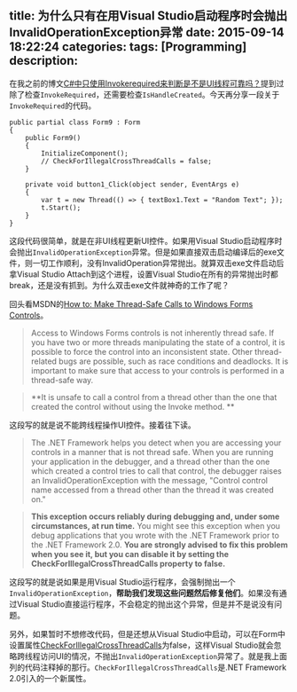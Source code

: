 title: 为什么只有在用Visual Studio启动程序时会抛出InvalidOperationException异常
date: 2015-09-14 18:22:24
categories:
tags: [Programming]
description:
---
在我之前的博文[C#中只使用Invokerequired来判断是不是UI线程可靠吗？](/2014/05/14/is-invokerequired-reliable/)提到过除了检查`InvokeRequired`，还需要检查`IsHandleCreated`。今天再分享一段关于`InvokeRequired`的代码。

```
public partial class Form9 : Form
{
	public Form9()
	{
		InitializeComponent();
		// CheckForIllegalCrossThreadCalls = false;
	}

	private void button1_Click(object sender, EventArgs e)
	{
		var t = new Thread(() => { textBox1.Text = "Random Text"; });
		t.Start();
	}
}
```	

这段代码很简单，就是在非UI线程更新UI控件。如果用Visual Studio启动程序时会抛出`InvalidOperationException`异常。但是如果直接双击启动编译后的exe文件，则一切工作顺利，没有InvalidOperation异常抛出。就算双击exe文件启动后拿Visual Studio Attach到这个进程，设置Visual Studio在所有的异常抛出时都break，还是没有抓到。为什么双击exe文件就神奇的工作了呢？

回头看MSDN的[How to: Make Thread-Safe Calls to Windows Forms Controls](https://msdn.microsoft.com/en-us/library/ms171728.aspx)。

> Access to Windows Forms controls is not inherently thread safe. If you have two or more threads manipulating the state of a control, it is possible to force the control into an inconsistent state. Other thread-related bugs are possible, such as race conditions and deadlocks. It is important to make sure that access to your controls is performed in a thread-safe way.

> **It is unsafe to call a control from a thread other than the one that created the control without using the Invoke method. **

这段写的就是说不能跨线程操作UI控件。接着往下读。

> The .NET Framework helps you detect when you are accessing your controls in a manner that is not thread safe. When you are running your application in the debugger, and a thread other than the one which created a control tries to call that control, the debugger raises an InvalidOperationException with the message, "Control control name accessed from a thread other than the thread it was created on."

> **This exception occurs reliably during debugging and, under some circumstances, at run time.** You might see this exception when you debug applications that you wrote with the .NET Framework prior to the .NET Framework 2.0. **You are strongly advised to fix this problem when you see it, but you can disable it by setting the CheckForIllegalCrossThreadCalls property to false.** 

这段写的就是说如果是用Visual Studio运行程序，会强制抛出一个`InvalidOperationException`，**帮助我们发现这些问题然后修复他们**。如果没有通过Visual Studio直接运行程序，不会稳定的抛出这个异常，但是并不是说没有问题。

另外，如果暂时不想修改代码，但是还想从Visual Studio中启动，可以在Form中设置属性[CheckForIllegalCrossThreadCalls](https://msdn.microsoft.com/en-us/library/system.windows.forms.control.checkforillegalcrossthreadcalls%28v=vs.80%29.aspx)为false，这样Visual Studio就会忽略跨线程访问UI的情况，不抛出`InvalidOperationException`异常了。就是我上面列的代码注释掉的那行。`CheckForIllegalCrossThreadCalls`是.NET Framework 2.0引入的一个新属性。